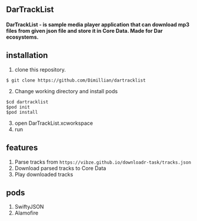 ## DarTrackList

#### DarTrackList - is sample media player application that can download mp3 files from given json file and store it in Core Data. Made for Dar ecosystems.

## installation
1. clone this repository.
```shell
$ git clone https://github.com/Dimillian/dartracklist
```
2. Change working directory and install pods
```shell
$cd dartracklist
$pod init
$pod install
```
3. open DarTrackList.xcworkspace
4. run

## features
1. Parse tracks from ``` https://vibze.github.io/downloadr-task/tracks.json ```
2. Download parsed tracks to Core Data
3. Play downloaded tracks

## pods
1. SwiftyJSON
2. Alamofire
